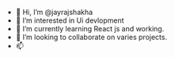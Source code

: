 - 👋 Hi, I’m @jayrajshakha
- 👀 I’m interested in Ui devlopment
- 🌱 I’m currently learning React js and working.
- 💞️ I’m looking to collaborate on varies projects.
- 📫 

<!---
jayrajshakha/jayrajshakha is a ✨ special ✨ repository because its `README.md` (this file) appears on your GitHub profile.
You can click the Preview link to take a look at your changes.
--->
